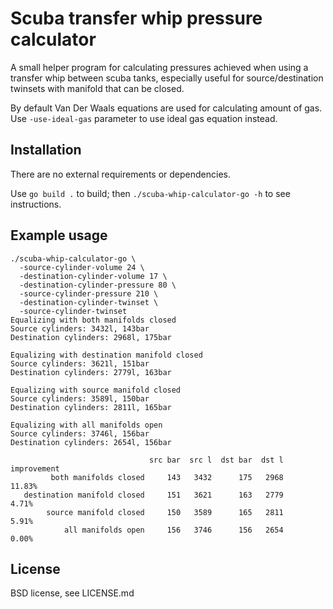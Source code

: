 Scuba transfer whip pressure calculator
=======================================

A small helper program for calculating pressures achieved when using a transfer whip between
scuba tanks, especially useful for source/destination twinsets with manifold that can be closed.

By default Van Der Waals equations are used for calculating amount of gas. Use `-use-ideal-gas` parameter to use ideal gas equation instead.

Installation
------------

There are no external requirements or dependencies.

Use `go build .` to build; then `./scuba-whip-calculator-go -h` to see instructions.

Example usage
-------------

```
./scuba-whip-calculator-go \
  -source-cylinder-volume 24 \
  -destination-cylinder-volume 17 \
  -destination-cylinder-pressure 80 \
  -source-cylinder-pressure 210 \
  -destination-cylinder-twinset \
  -source-cylinder-twinset
Equalizing with both manifolds closed
Source cylinders: 3432l, 143bar
Destination cylinders: 2968l, 175bar

Equalizing with destination manifold closed
Source cylinders: 3621l, 151bar
Destination cylinders: 2779l, 163bar

Equalizing with source manifold closed
Source cylinders: 3589l, 150bar
Destination cylinders: 2811l, 165bar

Equalizing with all manifolds open
Source cylinders: 3746l, 156bar
Destination cylinders: 2654l, 156bar

                               src bar  src l  dst bar  dst l improvement
         both manifolds closed     143   3432      175   2968      11.83%
   destination manifold closed     151   3621      163   2779       4.71%
        source manifold closed     150   3589      165   2811       5.91%
            all manifolds open     156   3746      156   2654       0.00%        
```

License
-------

BSD license, see LICENSE.md
